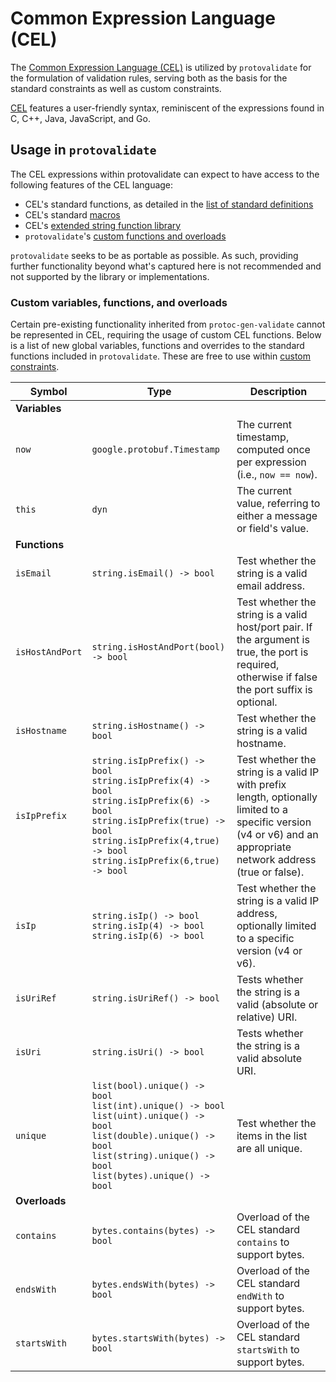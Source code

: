 # Common Expression Language (CEL)

The [Common Expression Language (CEL)](https://github.com/google/cel-spec) is
utilized by `protovalidate` for the formulation of validation rules, serving
both as the basis for the standard constraints as well as custom constraints.

[CEL](https://github.com/google/cel-spec/blob/master/doc/langdef.md) features a
user-friendly syntax, reminiscent of the expressions found in C, C++, Java,
JavaScript, and Go.

## Usage in `protovalidate`

The CEL expressions within protovalidate can expect to have access to the
following features of the CEL language:

- CEL's standard functions, as detailed in the [list of standard definitions](https://github.com/google/cel-spec/blob/master/doc/langdef.md#list-of-standard-definitions)
- CEL's standard [macros](https://github.com/google/cel-spec/blob/v0.8.0/doc/langdef.md#macros)
- CEL's [extended string function library](https://pkg.go.dev/github.com/google/cel-go/ext#Strings)
- `protovalidate`'s [custom functions and overloads](#custom-functions-and-overloads)

`protovalidate` seeks to be as portable as possible. As such, providing further
functionality beyond what's captured here is not recommended and not supported 
by the library or implementations.

### Custom variables, functions, and overloads

Certain pre-existing functionality inherited from `protoc-gen-validate` cannot
be represented in CEL, requiring the usage of custom CEL functions. Below is a
list of new global variables, functions and overrides to the standard functions included
in `protovalidate`. These are free to use within [custom constraints](custom-constraints.md).

| Symbol          | Type                                                                                                                                                                                                                      | Description                                                                                                                                                       |
|-----------------|---------------------------------------------------------------------------------------------------------------------------------------------------------------------------------------------------------------------------|-------------------------------------------------------------------------------------------------------------------------------------------------------------------|
| **Variables**   |                                                                                                                                                                                                                           |                                                                                                                                                                   |
| `now`           | `google.protobuf.Timestamp`                                                                                                                                                                                               | The current timestamp, computed once per expression (i.e., `now == now`).                                                                                         |
| `this`          | `dyn`                                                                                                                                                                                                                     | The current value, referring to either a message or field's value.                                                                                                |
| **Functions**   |                                                                                                                                                                                                                           |                                                                                                                                                                   |
| `isEmail`       | `string.isEmail() -> bool`                                                                                                                                                                                                | Test whether the string is a valid email address.                                                                                                                 |
| `isHostAndPort` | `string.isHostAndPort(bool) -> bool`                                                                                                                                                                                      | Test whether the string is a valid host/port pair. If the argument is true, the port is required, otherwise if false the port suffix is optional.                 |
| `isHostname`    | `string.isHostname() -> bool`                                                                                                                                                                                             | Test whether the string is a valid hostname.                                                                                                                      |
| `isIpPrefix`    | `string.isIpPrefix() -> bool`<br/>`string.isIpPrefix(4) -> bool`<br/>`string.isIpPrefix(6) -> bool`</br>`string.isIpPrefix(true) -> bool`<br/>`string.isIpPrefix(4,true) -> bool`<br/>`string.isIpPrefix(6,true) -> bool` | Test whether the string is a valid IP with prefix length, optionally limited to a specific version (v4 or v6) and an appropriate network address (true or false). |
| `isIp`          | `string.isIp() -> bool`<br/>`string.isIp(4) -> bool`<br/>`string.isIp(6) -> bool`                                                                                                                                         | Test whether the string is a valid IP address, optionally limited to a specific version (v4 or v6).                                                               |
| `isUriRef`      | `string.isUriRef() -> bool`                                                                                                                                                                                               | Tests whether the string is a valid (absolute or relative) URI.                                                                                                   |
| `isUri`         | `string.isUri() -> bool`                                                                                                                                                                                                  | Tests whether the string is a valid absolute URI.                                                                                                                 |
| `unique`        | `list(bool).unique() -> bool`<br/>`list(int).unique() -> bool`<br/>`list(uint).unique() -> bool`<br/>`list(double).unique() -> bool`<br/>`list(string).unique() -> bool`<br/>`list(bytes).unique() -> bool`               | Test whether the items in the list are all unique.                                                                                                                |
| **Overloads**   |                                                                                                                                                                                                                           |                                                                                                                                                                   |
| `contains`      | `bytes.contains(bytes) -> bool`                                                                                                                                                                                           | Overload of the CEL standard `contains` to support bytes.                                                                                                         |
| `endsWith`      | `bytes.endsWith(bytes) -> bool`                                                                                                                                                                                           | Overload of the CEL standard `endWith` to support bytes.                                                                                                          |
| `startsWith`    | `bytes.startsWith(bytes) -> bool`                                                                                                                                                                                         | Overload of the CEL standard `startsWith` to support bytes.                                                                                                       |